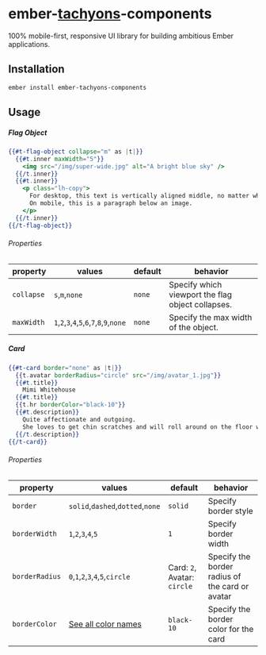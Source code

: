 # ember-[tachyons](http://tachyons.io)-components

100% mobile-first, responsive UI library for building ambitious Ember applications.

## Installation

```sh
ember install ember-tachyons-components
```

## Usage

##### Flag Object

```hbs
{{#t-flag-object collapse="m" as |t|}}
  {{#t.inner maxWidth="5"}}
    <img src="/img/super-wide.jpg" alt="A bright blue sky" />
  {{/t.inner}}
  {{#t.inner}}
    <p class="lh-copy">
      For desktop, this text is vertically aligned middle, no matter what the height of the image is.
      On mobile, this is a paragraph below an image.
    </p>
  {{/t.inner}}
{{/t-flag-object}}
```

###### Properties

property | values | default | behavior
-------- | ------ | ------- | -------
`collapse` | `s`,`m`,`none` | `none` | Specify which viewport the flag object collapses.
`maxWidth` | `1`,`2`,`3`,`4`,`5`,`6`,`7`,`8`,`9`,`none` | `none` | Specify the max width of the object.

##### Card

```hbs
{{#t-card border="none" as |t|}}
  {{t.avatar borderRadius="circle" src="/img/avatar_1.jpg"}}
  {{#t.title}}
    Mimi Whitehouse
  {{#t.title}}
  {{t.hr borderColor="black-10"}}
  {{#t.description}}
    Quite affectionate and outgoing.
    She loves to get chin scratches and will roll around on the floor waiting for you give her more of them.
  {{/t.description}}
{{/t-card}}
```

###### Properties

property | values | default | behavior
-------- | ------ | ------- | -------
`border` | `solid`,`dashed`,`dotted`,`none` | `solid` | Specify border style
`borderWidth` | `1`,`2`,`3`,`4`,`5` | `1` | Specify border width
`borderRadius` | `0`,`1`,`2`,`3`,`4`,`5`,`circle` | Card: `2`, Avatar: `circle` | Specify the border radius of the card or avatar
`borderColor` | [See all color names](http://tachyons.io/docs/themes/skins/) | `black-10` | Specify the border color for the card
